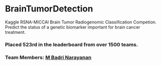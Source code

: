 # BrainTumorDetection
Kaggle RSNA-MICCAI Brain Tumor Radiogenomic Classification Competion. 
Predict the status of a genetic biomarker important for brain cancer treatment.

### Placed 523rd in the leaderboard from over 1500 teams.

### Team Members: [M Badri Narayanan](https://www.linkedin.com/in/mbadrinarayanan/)
